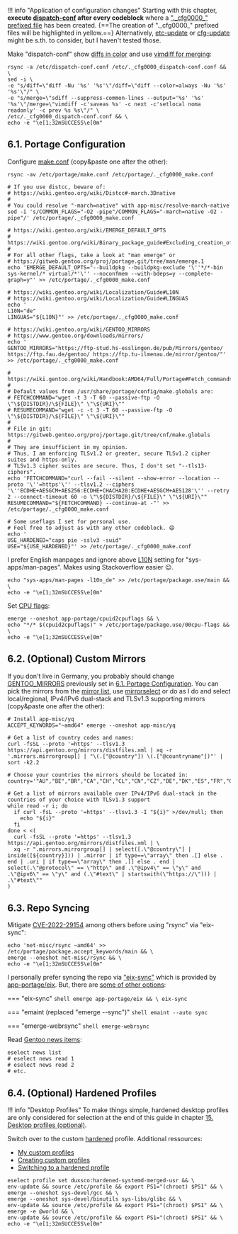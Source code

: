!!! info "Application of configuration changes"
    Starting with this chapter, **execute [dispatch-conf](https://wiki.gentoo.org/wiki/Dispatch-conf) after every codeblock** where a [".\_cfg0000_" prefixed file](https://projects.gentoo.org/pms/8/pms.html#x1-14600013.3.3) has been created. {==The creation of ".\_cfg0000_" prefixed files will be highlighted in yellow.==} Alternatively, [etc-update](https://wiki.gentoo.org/wiki/Handbook:X86/Portage/Tools#etc-update) or [cfg-update](https://wiki.gentoo.org/wiki/Cfg-update) might be s.th. to consider, but I haven't tested those.

Make "dispatch-conf" show [diffs in color](https://wiki.gentoo.org/wiki/Dispatch-conf#Changing_diff_or_merge_tools) and use [vimdiff for merging](https://wiki.gentoo.org/wiki/Dispatch-conf#Use_.28g.29vimdiff_to_merge_changes):

```shell hl_lines="1"
rsync -a /etc/dispatch-conf.conf /etc/._cfg0000_dispatch-conf.conf && \
sed -i \
-e "s/diff=\"diff -Nu '%s' '%s'\"/diff=\"diff --color=always -Nu '%s' '%s'\"/" \
-e "s/merge=\"sdiff --suppress-common-lines --output='%s' '%s' '%s'\"/merge=\"vimdiff -c'saveas %s' -c next -c'setlocal noma readonly' -c prev %s %s\"/" \
/etc/._cfg0000_dispatch-conf.conf && \
echo -e "\e[1;32mSUCCESS\e[0m"
```

## 6.1. Portage Configuration

Configure [make.conf](https://wiki.gentoo.org/wiki//etc/portage/make.conf) (copy&paste one after the other):

```shell hl_lines="1"
rsync -av /etc/portage/make.conf /etc/portage/._cfg0000_make.conf

# If you use distcc, beware of:
# https://wiki.gentoo.org/wiki/Distcc#-march.3Dnative
#
# You could resolve "-march=native" with app-misc/resolve-march-native
sed -i 's/COMMON_FLAGS="-O2 -pipe"/COMMON_FLAGS="-march=native -O2 -pipe"/' /etc/portage/._cfg0000_make.conf

# https://wiki.gentoo.org/wiki/EMERGE_DEFAULT_OPTS
# https://wiki.gentoo.org/wiki/Binary_package_guide#Excluding_creation_of_some_packages
#
# For all other flags, take a look at "man emerge" or
# https://gitweb.gentoo.org/proj/portage.git/tree/man/emerge.1
echo 'EMERGE_DEFAULT_OPTS="--buildpkg --buildpkg-exclude '\''*/*-bin sys-kernel/* virtual/*'\'' --noconfmem --with-bdeps=y --complete-graph=y"' >> /etc/portage/._cfg0000_make.conf

# https://wiki.gentoo.org/wiki/Localization/Guide#L10N
# https://wiki.gentoo.org/wiki/Localization/Guide#LINGUAS
echo '
L10N="de"
LINGUAS="${L10N}"' >> /etc/portage/._cfg0000_make.conf

# https://wiki.gentoo.org/wiki/GENTOO_MIRRORS
# https://www.gentoo.org/downloads/mirrors/
echo '
GENTOO_MIRRORS="https://ftp-stud.hs-esslingen.de/pub/Mirrors/gentoo/ https://ftp.fau.de/gentoo/ https://ftp.tu-ilmenau.de/mirror/gentoo/"' >> /etc/portage/._cfg0000_make.conf

# https://wiki.gentoo.org/wiki/Handbook:AMD64/Full/Portage#Fetch_commands
#
# Default values from /usr/share/portage/config/make.globals are:
# FETCHCOMMAND="wget -t 3 -T 60 --passive-ftp -O \"\${DISTDIR}/\${FILE}\" \"\${URI}\""
# RESUMECOMMAND="wget -c -t 3 -T 60 --passive-ftp -O \"\${DISTDIR}/\${FILE}\" \"\${URI}\""
#
# File in git: https://gitweb.gentoo.org/proj/portage.git/tree/cnf/make.globals
#
# They are insufficient in my opinion.
# Thus, I am enforcing TLSv1.2 or greater, secure TLSv1.2 cipher suites and https-only.
# TLSv1.3 cipher suites are secure. Thus, I don't set "--tls13-ciphers".
echo 'FETCHCOMMAND="curl --fail --silent --show-error --location --proto '\''=https'\'' --tlsv1.2 --ciphers '\''ECDHE+AESGCM+AES256:ECDHE+CHACHA20:ECDHE+AESGCM+AES128'\'' --retry 2 --connect-timeout 60 -o \"\${DISTDIR}/\${FILE}\" \"\${URI}\""
RESUMECOMMAND="${FETCHCOMMAND} --continue-at -"' >> /etc/portage/._cfg0000_make.conf

# Some useflags I set for personal use.
# Feel free to adjust as with any other codeblock. 😄
echo '
USE_HARDENED="caps pie -sslv3 -suid"
USE="${USE_HARDENED}"' >> /etc/portage/._cfg0000_make.conf
```

I prefer English manpages and ignore above [L10N](https://wiki.gentoo.org/wiki/Localization/Guide#L10N) setting for "sys-apps/man-pages". Makes using Stackoverflow easier :wink:.

```shell
echo "sys-apps/man-pages -l10n_de" >> /etc/portage/package.use/main && \
echo -e "\e[1;32mSUCCESS\e[0m"
```

Set [CPU flags](https://wiki.gentoo.org/wiki/CPU_FLAGS_X86#Using_cpuid2cpuflags):

```shell
emerge --oneshot app-portage/cpuid2cpuflags && \
echo "*/* $(cpuid2cpuflags)" > /etc/portage/package.use/00cpu-flags && \
echo -e "\e[1;32mSUCCESS\e[0m"
```

## 6.2. (Optional) Custom Mirrors

If you don't live in Germany, you probably should change [GENTOO_MIRRORS](https://wiki.gentoo.org/wiki/GENTOO_MIRRORS) previously set in [6.1. Portage Configuration](#61-portage-configuration). You can pick the mirrors from the [mirror list](https://www.gentoo.org/downloads/mirrors/), use [mirrorselect](https://wiki.gentoo.org/wiki/Mirrorselect) or do as I do and select local/regional, IPv4/IPv6 dual-stack and TLSv1.3 supporting mirrors (copy&paste one after the other):

```shell
# Install app-misc/yq
ACCEPT_KEYWORDS="~amd64" emerge --oneshot app-misc/yq

# Get a list of country codes and names:
curl -fsSL --proto '=https' --tlsv1.3 https://api.gentoo.org/mirrors/distfiles.xml | xq -r '.mirrors.mirrorgroup[] | "\(.["@country"]) \(.["@countryname"])"' | sort -k2.2

# Choose your countries the mirrors should be located in:
country='"AU","BE","BR","CA","CH","CL","CN","CZ","DE","DK","ES","FR","GR","HK","IL","IT","JP","KR","KZ","LU","NA","NC","NL","PH","PL","PT","RO","RU","SG","SK","TR","TW","UK","US","ZA"'

# Get a list of mirrors available over IPv4/IPv6 dual-stack in the countries of your choice with TLSv1.3 support
while read -r i; do
  if curl -fsL --proto '=https' --tlsv1.3 -I "${i}" >/dev/null; then
    echo "${i}"
  fi
done < <(
  curl -fsSL --proto '=https' --tlsv1.3 https://api.gentoo.org/mirrors/distfiles.xml | \
  xq -r ".mirrors.mirrorgroup[] | select([.\"@country\"] | inside([${country}])) | .mirror | if type==\"array\" then .[] else . end | .uri | if type==\"array\" then .[] else . end | select(.\"@protocol\" == \"http\" and .\"@ipv4\" == \"y\" and .\"@ipv6\" == \"y\" and (.\"#text\" | startswith(\"https://\"))) | .\"#text\""
)
```

## 6.3. Repo Syncing

Mitigate [CVE-2022-29154](https://bugs.gentoo.org/show_bug.cgi?id=CVE-2022-29154) among others before using "rsync" via "eix-sync":

```shell
echo 'net-misc/rsync ~amd64' >> /etc/portage/package.accept_keywords/main && \
emerge --oneshot net-misc/rsync && \
echo -e "\e[1;32mSUCCESS\e[0m"
```

I personally prefer syncing the repo via ["eix-sync"](https://wiki.gentoo.org/wiki/Eix#Method_2:_Using_eix-sync) which is provided by [app-portage/eix](https://wiki.gentoo.org/wiki/Eix). But, there are [some of other options](https://wiki.gentoo.org/wiki/Gentoo_Cheat_Sheet#Sync_methods):

=== "eix-sync"
    ```shell
    emerge app-portage/eix && \
    eix-sync
    ```

=== "emaint (replaced "emerge --sync")"
    ```shell
    emaint --auto sync
    ```

=== "emerge-webrsync"
    ```shell
    emerge-webrsync
    ```

Read [Gentoo news items](https://www.gentoo.org/glep/glep-0042.html):

```shell
eselect news list
# eselect news read 1
# eselect news read 2
# etc.
```

## 6.4. (Optional) Hardened Profiles

!!! info "Desktop Profiles"
    To make things simple, hardened desktop profiles are only considered for selection at the end of this guide in chapter [15. Desktop profiles (optional)](/desktop_profiles/).

Switch over to the custom [hardened](https://wiki.gentoo.org/wiki/Project:Hardened) profile. Additional ressources:

- [My custom profiles](https://github.com/duxsco/gentoo-installation/tree/main/overlay/duxsco/profiles)
- [Creating custom profiles](https://wiki.gentoo.org/wiki/Profile_(Portage)#Creating_custom_profiles)
- [Switching to a hardened profile](https://wiki.gentoo.org/wiki/Hardened_Gentoo#Switching_to_a_Hardened_profile)

```shell
eselect profile set duxsco:hardened-systemd-merged-usr && \
env-update && source /etc/profile && export PS1="(chroot) $PS1" && \
emerge --oneshot sys-devel/gcc && \
emerge --oneshot sys-devel/binutils sys-libs/glibc && \
env-update && source /etc/profile && export PS1="(chroot) $PS1" && \
emerge -e @world && \
env-update && source /etc/profile && export PS1="(chroot) $PS1" && \
echo -e "\e[1;32mSUCCESS\e[0m"
```
